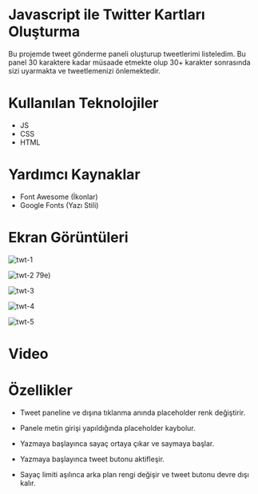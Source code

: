 # Javascript ile Twitter Kartları Oluşturma
Bu projemde tweet gönderme paneli oluşturup tweetlerimi listeledim.
Bu panel 30 karaktere kadar müsaade etmekte olup 30+ karakter sonrasında sizi uyarmakta ve 
tweetlemenizi önlemektedir.

# Kullanılan Teknolojiler
- JS
- CSS
- HTML

# Yardımcı Kaynaklar
- Font Awesome (İkonlar)
- Google Fonts (Yazı Stili)

# Ekran Görüntüleri

![twt-1](https://github.com/EyupSaltukB/Twitter-Cards/assets/129687853/49666eff-242b-4d1e-9cbc-0eb520550)

![twt-2](https://github.com/EyupSaltukB/Twitter-Cards/assets/129687853/eff57abf-361b-440a-bae4-6e02fa722e67)
79e)

![twt-3](https://github.com/EyupSaltukB/Twitter-Cards/assets/129687853/401e518c-33f0-4fac-aa43-89c877f5f938)

![twt-4](https://github.com/EyupSaltukB/Twitter-Cards/assets/129687853/3192721d-4d3d-480c-8c4f-16440540b009)

![twt-5](https://github.com/EyupSaltukB/Twitter-Cards/assets/129687853/1e600f41-4a5a-4a8e-8e0d-6c4b4abc8d1e)



# Video


# Özellikler

- Tweet paneline ve dışına tıklanma anında placeholder renk değiştirir. 

- Panele metin girişi yapıldığında placeholder kaybolur.

- Yazmaya başlayınca sayaç ortaya çıkar ve saymaya başlar.

- Yazmaya başlayınca tweet butonu aktifleşir.

- Sayaç limiti aşılınca arka plan rengi değişir ve tweet butonu devre dışı kalır.
